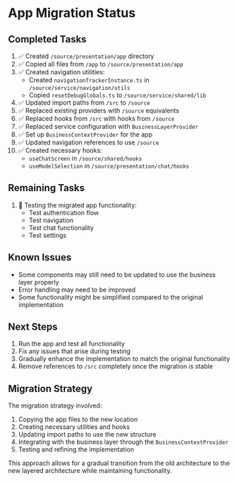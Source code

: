 # App Migration Status

## Completed Tasks

1. ✅ Created `/source/presentation/app` directory
2. ✅ Copied all files from `/app` to `/source/presentation/app`
3. ✅ Created navigation utilities:
   - Created `navigationTrackerInstance.ts` in `/source/service/navigation/utils`
   - Copied `resetDebugGlobals.ts` to `/source/service/shared/lib`
4. ✅ Updated import paths from `/src` to `/source`
5. ✅ Replaced existing providers with `/source` equivalents
6. ✅ Replaced hooks from `/src` with hooks from `/source`
7. ✅ Replaced service configuration with `BusinessLayerProvider`
8. ✅ Set up `BusinessContextProvider` for the app
9. ✅ Updated navigation references to use `/source`
10. ✅ Created necessary hooks:
    - `useChatScreen` in `/source/shared/hooks`
    - `useModelSelection` in `/source/presentation/chat/hooks`

## Remaining Tasks

1. 🔄 Testing the migrated app functionality:
   - Test authentication flow
   - Test navigation
   - Test chat functionality
   - Test settings

## Known Issues

- Some components may still need to be updated to use the business layer properly
- Error handling may need to be improved
- Some functionality might be simplified compared to the original implementation

## Next Steps

1. Run the app and test all functionality
2. Fix any issues that arise during testing
3. Gradually enhance the implementation to match the original functionality
4. Remove references to `/src` completely once the migration is stable

## Migration Strategy

The migration strategy involved:

1. Copying the app files to the new location
2. Creating necessary utilities and hooks
3. Updating import paths to use the new structure
4. Integrating with the business layer through the `BusinessContextProvider`
5. Testing and refining the implementation

This approach allows for a gradual transition from the old architecture to the new layered architecture while maintaining functionality.
